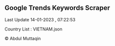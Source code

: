 

## Google Trends Keywords Scraper 
 
Last Update 14-01-2023 , 07:22:53

Country List :
VIETNAM.json



© Abdul Muttaqin 
